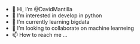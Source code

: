 - 👋 Hi, I’m @DavidMantilla
- 👀 I’m interested in develop in  python
- 🌱 I’m currently learning bigdata
- 💞️ I’m looking to collaborate on  machine learneing
- 📫 How to reach me ...

<!---
DavidMantilla/DavidMantilla is a ✨ special ✨ repository because its `README.md` (this file) appears on your GitHub profile.
You can click the Preview link to take a look at your changes.
--->
